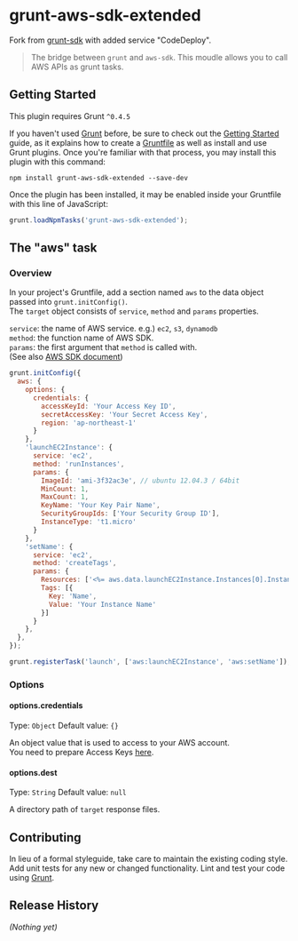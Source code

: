 # grunt-aws-sdk-extended

Fork from [grunt-sdk](https://github.com/EastCloud/grunt-aws-sdk) with added service "CodeDeploy".

> The bridge between `grunt` and `aws-sdk`. This moudle allows you to call AWS APIs as grunt tasks.

## Getting Started
This plugin requires Grunt `^0.4.5`

If you haven't used [Grunt](http://gruntjs.com/) before, be sure to check out the [Getting Started](http://gruntjs.com/getting-started) guide, as it explains how to create a [Gruntfile](http://gruntjs.com/sample-gruntfile) as well as install and use Grunt plugins. Once you're familiar with that process, you may install this plugin with this command:

```shell
npm install grunt-aws-sdk-extended --save-dev
```

Once the plugin has been installed, it may be enabled inside your Gruntfile with this line of JavaScript:

```js
grunt.loadNpmTasks('grunt-aws-sdk-extended');
```

## The "aws" task

### Overview
In your project's Gruntfile, add a section named `aws` to the data object passed into `grunt.initConfig()`.  
The `target` object consists of `service`, `method` and `params` properties.  
  
`service`: the name of AWS service.   e.g.) `ec2`, `s3`, `dynamodb`  
`method`: the function name of AWS SDK.  
`params`: the first argument that `method` is called with.  
(See also [AWS SDK document](http://docs.aws.amazon.com/AWSJavaScriptSDK/latest/frames.html))  

```js
grunt.initConfig({
  aws: {
    options: {
      credentials: {
        accessKeyId: 'Your Access Key ID',
        secretAccessKey: 'Your Secret Access Key',
        region: 'ap-northeast-1'
      }
    },
    'launchEC2Instance': {
      service: 'ec2',
      method: 'runInstances',
      params: {
        ImageId: 'ami-3f32ac3e', // ubuntu 12.04.3 / 64bit
        MinCount: 1,
        MaxCount: 1,
        KeyName: 'Your Key Pair Name',
        SecurityGroupIds: ['Your Security Group ID'],
        InstanceType: 't1.micro'
      }
    },
    'setName': {
      service: 'ec2',
      method: 'createTags',
      params: {
        Resources: ['<%= aws.data.launchEC2Instance.Instances[0].InstanceId %>'],
        Tags: [{
          Key: 'Name',
          Value: 'Your Instance Name'
        }]
      }
    },
  },
});

grunt.registerTask('launch', ['aws:launchEC2Instance', 'aws:setName']);
```

### Options

#### options.credentials
Type: `Object`
Default value: `{}`

An object value that is used to access to your AWS account.  
You need to prepare Access Keys [here](https://console.aws.amazon.com/iam/home?#security_credential).

#### options.dest
Type: `String`
Default value: `null`

A directory path of `target` response files.  

## Contributing
In lieu of a formal styleguide, take care to maintain the existing coding style. Add unit tests for any new or changed functionality. Lint and test your code using [Grunt](http://gruntjs.com/).

## Release History
_(Nothing yet)_
